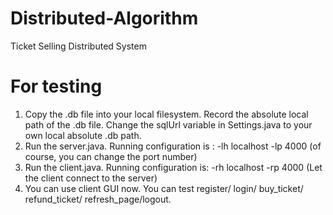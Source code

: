 # Distributed-Algorithm
Ticket Selling Distributed System

# For testing
1. Copy the .db file into your local filesystem. Record the absolute local path of the .db file. Change the sqlUrl variable in Settings.java to your own local absolute .db path. 
2. Run the server.java. Running configuration is : -lh localhost -lp 4000 (of course, you can change the port number)
3. Run the client.java. Running configuration is: -rh localhost -rp 4000 (Let the client connect to the server)
4. You can use client GUI now. You can test register/ login/ buy_ticket/ refund_ticket/ refresh_page/logout.

